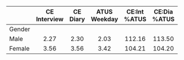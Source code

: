 
|                      | CE<br>Interview |  CE<br>Diary | ATUS<br>Weekday | CE:Int<br>%ATUS | CE:Dia<br>%ATUS |
| -------------------- | :----------: | :----------: | :----------: | :----------: | :----------: |
| Gender               |              |              |              |              |              |
| Male                 |         2.27 |         2.30 |         2.03 |       112.16 |       113.50 |
| Female               |         3.56 |         3.56 |         3.42 |       104.21 |       104.20 |

